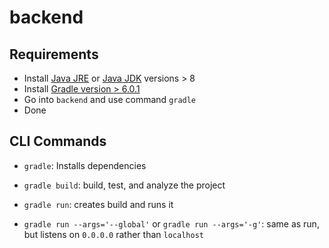 # backend

## Requirements

-   Install [Java JRE](https://www.java.com/de/download/win10.jsp) or [Java JDK](https://www.oracle.com/technetwork/java/javase/downloads/jdk8-downloads-2133151.html) versions > 8
-   Install [Gradle version > 6.0.1](https://gradle.org/install/)
-   Go into `backend` and use command `gradle`
-   Done

## CLI Commands

-   `gradle`: Installs dependencies

-   `gradle build`: build, test, and analyze the project

-   `gradle run`: creates build and runs it

-   `gradle run --args='--global'` or `gradle run --args='-g'`: same as run, but listens on `0.0.0.0` rather than `localhost`
